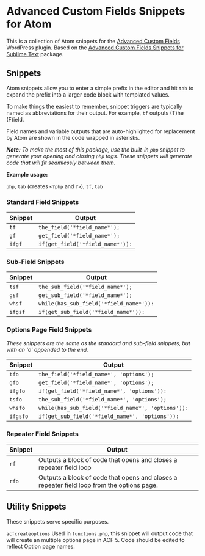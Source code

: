 # Advanced Custom Fields Snippets for Atom

This is a collection of Atom snippets for the [Advanced Custom Fields](http://www.advancedcustomfields.com/) WordPress plugin. Based on the [Advanced Custom Fields Snippets for Sublime Text](https://github.com/iamhexcoder/acf_snippets) package.

## Snippets

Atom snippets allow you to enter a simple prefix in the editor and hit `tab` to expand the prefix into a larger code block with templated values.

To make things the easiest to remember, snippet triggers are typically named as abbreviations for their output. For example, `tf` outputs (T)he (F)ield.

Field names and variable outputs that are auto-highlighted for replacement by Atom are shown in the code wrapped in asterisks.

_**Note:** To make the most of this package, use the built-in `php` snippet to generate your opening and closing `php` tags. These snippets will generate code that will fit seamlessly between them._

**Example usage:**

`php`, `tab` (creates `<?php` and `?>`), `tf`, `tab`

### Standard Field Snippets

Snippet  | Output
-------- | -------------------------------------------------
`tf`     | `the_field('*field_name*');`
`gf`     | `get_field('*field_name*');`
`ifgf`   | `if(get_field('*field_name*')):`

### Sub-Field Snippets

Snippet | Output
------- | ---------------------------------------------
`tsf`   | `the_sub_field('*field_name*');`
`gsf`   | `get_sub_field('*field_name*');`
`whsf`  | `while(has_sub_field('*field_name*')):`
`ifgsf` | `if(get_sub_field('*field_name*')):`

### Options Page Field Snippets

_These snippets are the same as the standard and sub-field snippets, but with an 'o' appended to the end._

Snippet   | Output
--------- | -------------------------------------------------------------------------
`tfo`     | `the_field('*field_name*', 'options');`
`gfo`     | `get_field('*field_name*', 'options');`
`ifgfo`   | `if(get_field('*field_name*', 'options')):`
`tsfo`    | `the_sub_field('*field_name*', 'options');`
`whsfo`   | `while(has_sub_field('*field_name*', 'options')):`
`ifgsfo`  | `if(get_sub_field('*field_name*', 'options')):`

### Repeater Field Snippets

Snippet | Output
------- | ------------------------------------------------------------------------------------------
`rf`    | Outputs a block of code that opens and closes a repeater field loop
`rfo`   | Outputs a block of code that opens and closes a repeater field loop from the options page.

## Utility Snippets

These snippets serve specific purposes.

`acfcreateoptions` Used in `functions.php`, this snippet will output code that will create an multiple options page in ACF 5\. Code should be edited to reflect Option page names.
